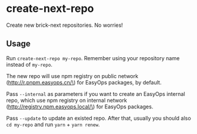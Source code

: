 # create-next-repo

Create new brick-next repositories. No worries!

## Usage

Run `create-next-repo my-repo`. Remember using your repository name instead of `my-repo`.

The new repo will use npm registry on public network \(http://r.pnpm.easyops.cn/\) for EasyOps packages, by default.

Pass `--internal` as parameters if you want to create an EasyOps internal repo, which use npm registry on internal network \(http://registry.npm.easyops.local/\) for EasyOps packages.

Pass `--update` to update an existed repo. After that, usually you should also `cd my-repo` and run `yarn` + `yarn renew`.
